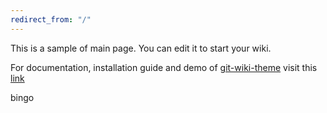 ```yaml
---
redirect_from: "/"
---
```


This is a sample of main page. You can edit it to start your wiki.

For documentation, installation guide and demo of [git-wiki-theme](git-wiki-theme) visit this [link](http://drassil.github.io/git-wiki/)

bingo
